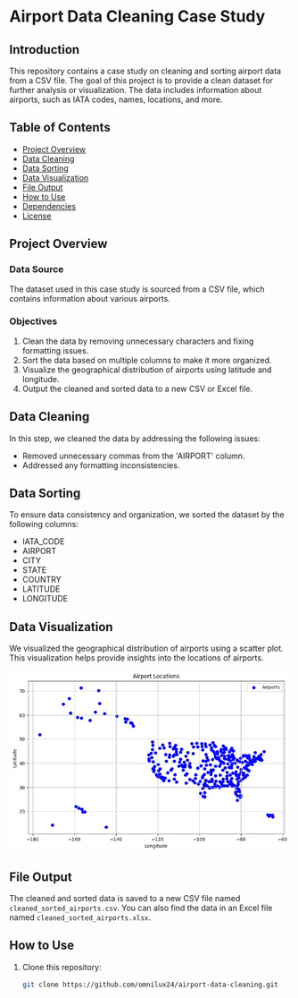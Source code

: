 # Airport Data Cleaning Case Study

## Introduction

This repository contains a case study on cleaning and sorting airport data from a CSV file. The goal of this project is to provide a clean dataset for further analysis or visualization. The data includes information about airports, such as IATA codes, names, locations, and more.

## Table of Contents

- [Project Overview](#project-overview)
- [Data Cleaning](#data-cleaning)
- [Data Sorting](#data-sorting)
- [Data Visualization](#data-visualization)
- [File Output](#file-output)
- [How to Use](#how-to-use)
- [Dependencies](#dependencies)
- [License](#license)

## Project Overview

### Data Source

The dataset used in this case study is sourced from a CSV file, which contains information about various airports.

### Objectives

1. Clean the data by removing unnecessary characters and fixing formatting issues.
2. Sort the data based on multiple columns to make it more organized.
3. Visualize the geographical distribution of airports using latitude and longitude.
4. Output the cleaned and sorted data to a new CSV or Excel file.

## Data Cleaning

In this step, we cleaned the data by addressing the following issues:

- Removed unnecessary commas from the 'AIRPORT' column.
- Addressed any formatting inconsistencies.

## Data Sorting

To ensure data consistency and organization, we sorted the dataset by the following columns:

- IATA_CODE
- AIRPORT
- CITY
- STATE
- COUNTRY
- LATITUDE
- LONGITUDE

## Data Visualization

We visualized the geographical distribution of airports using a scatter plot. This visualization helps provide insights into the locations of airports.

![Airport Locations](output.png)

## File Output

The cleaned and sorted data is saved to a new CSV file named `cleaned_sorted_airports.csv`. You can also find the data in an Excel file named `cleaned_sorted_airports.xlsx`.

## How to Use

1. Clone this repository:

   ```bash
   git clone https://github.com/omnilux24/airport-data-cleaning.git
